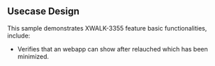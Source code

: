 ## Usecase Design

This sample demonstrates XWALK-3355 feature basic functionalities, include:

* Verifies that an webapp can show after relauched which has been minimized.

